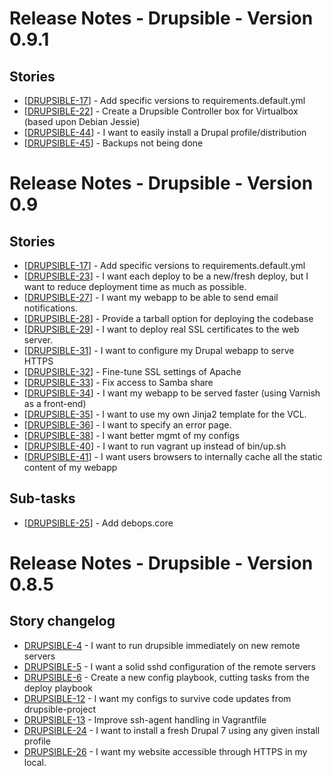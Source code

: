 # Release Notes - Drupsible - Version 0.9.1
## Stories
*   [[DRUPSIBLE-17](https://drupsible.atlassian.net/browse/DRUPSIBLE-17)] - Add specific versions to requirements.default.yml
*   [[DRUPSIBLE-22](https://drupsible.atlassian.net/browse/DRUPSIBLE-22)] - Create a Drupsible Controller box for Virtualbox (based upon Debian Jessie)
*   [[DRUPSIBLE-44](https://drupsible.atlassian.net/browse/DRUPSIBLE-44)] - I want to easily install a Drupal profile/distribution
*   [[DRUPSIBLE-45](https://drupsible.atlassian.net/browse/DRUPSIBLE-45)] - Backups not being done

# Release Notes - Drupsible - Version 0.9
## Stories
*   [[DRUPSIBLE-17](https://drupsible.atlassian.net/browse/DRUPSIBLE-17)] - Add specific versions to requirements.default.yml
*   [[DRUPSIBLE-23](https://drupsible.atlassian.net/browse/DRUPSIBLE-23)] - I want each deploy to be a new/fresh deploy, but I want to reduce deployment time as much as possible.
*   [[DRUPSIBLE-27](https://drupsible.atlassian.net/browse/DRUPSIBLE-27)] - I want my webapp to be able to send email notifications.
*   [[DRUPSIBLE-28](https://drupsible.atlassian.net/browse/DRUPSIBLE-28)] - Provide a tarball option for deploying the codebase
*   [[DRUPSIBLE-29](https://drupsible.atlassian.net/browse/DRUPSIBLE-29)] - I want to deploy real SSL certificates to the web server.
*   [[DRUPSIBLE-31](https://drupsible.atlassian.net/browse/DRUPSIBLE-31)] - I want to configure my Drupal webapp to serve HTTPS
*   [[DRUPSIBLE-32](https://drupsible.atlassian.net/browse/DRUPSIBLE-32)] - Fine-tune SSL settings of Apache
*   [[DRUPSIBLE-33](https://drupsible.atlassian.net/browse/DRUPSIBLE-33)] - Fix access to Samba share
*   [[DRUPSIBLE-34](https://drupsible.atlassian.net/browse/DRUPSIBLE-34)] - I want my webapp to be served faster (using Varnish as a front-end)
*   [[DRUPSIBLE-35](https://drupsible.atlassian.net/browse/DRUPSIBLE-35)] - I want to use my own Jinja2 template for the VCL.
*   [[DRUPSIBLE-36](https://drupsible.atlassian.net/browse/DRUPSIBLE-36)] - I want to specify an error page.
*   [[DRUPSIBLE-38](https://drupsible.atlassian.net/browse/DRUPSIBLE-38)] - I want better mgmt of my configs
*   [[DRUPSIBLE-40](https://drupsible.atlassian.net/browse/DRUPSIBLE-40)] - I want to run vagrant up instead of bin/up.sh
*   [[DRUPSIBLE-41](https://drupsible.atlassian.net/browse/DRUPSIBLE-41)] - I want users browsers to internally cache all the static content of my webapp

## Sub-tasks
*   [[DRUPSIBLE-25](https://drupsible.atlassian.net/browse/DRUPSIBLE-25)] - Add debops.core

# Release Notes - Drupsible - Version 0.8.5
## Story changelog ##
* [DRUPSIBLE-4](https://drupsible.atlassian.net/browse/DRUPSIBLE-4) - I want to run drupsible immediately on new remote servers
* [DRUPSIBLE-5](https://drupsible.atlassian.net/browse/DRUPSIBLE-5) - I want a solid sshd configuration of the remote servers
* [DRUPSIBLE-6](https://drupsible.atlassian.net/browse/DRUPSIBLE-6) - Create a new config playbook, cutting tasks from the deploy playbook
* [DRUPSIBLE-12](https://drupsible.atlassian.net/browse/DRUPSIBLE-12) - I want my configs to survive code updates from drupsible-project
* [DRUPSIBLE-13](https://drupsible.atlassian.net/browse/DRUPSIBLE-13) - Improve ssh-agent handling in Vagrantfile
* [DRUPSIBLE-24](https://drupsible.atlassian.net/browse/DRUPSIBLE-24) - I want to install a fresh Drupal 7 using any given install profile
* [DRUPSIBLE-26](https://drupsible.atlassian.net/browse/DRUPSIBLE-26) - I want my website accessible through HTTPS in my local.
